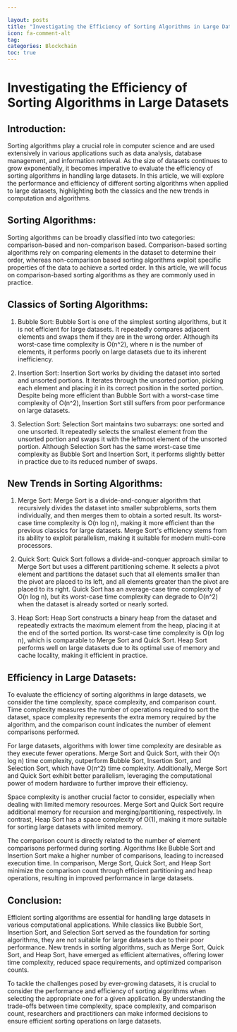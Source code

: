 ```yaml
---

layout: posts
title: "Investigating the Efficiency of Sorting Algorithms in Large Datasets"
icon: fa-comment-alt
tag:      
categories: Blockchain
toc: true
---
```




# Investigating the Efficiency of Sorting Algorithms in Large Datasets

## Introduction:
Sorting algorithms play a crucial role in computer science and are used extensively in various applications such as data analysis, database management, and information retrieval. As the size of datasets continues to grow exponentially, it becomes imperative to evaluate the efficiency of sorting algorithms in handling large datasets. In this article, we will explore the performance and efficiency of different sorting algorithms when applied to large datasets, highlighting both the classics and the new trends in computation and algorithms.

## Sorting Algorithms:
Sorting algorithms can be broadly classified into two categories: comparison-based and non-comparison based. Comparison-based sorting algorithms rely on comparing elements in the dataset to determine their order, whereas non-comparison based sorting algorithms exploit specific properties of the data to achieve a sorted order. In this article, we will focus on comparison-based sorting algorithms as they are commonly used in practice.

## Classics of Sorting Algorithms:
1. Bubble Sort:
Bubble Sort is one of the simplest sorting algorithms, but it is not efficient for large datasets. It repeatedly compares adjacent elements and swaps them if they are in the wrong order. Although its worst-case time complexity is O(n^2), where n is the number of elements, it performs poorly on large datasets due to its inherent inefficiency.

2. Insertion Sort:
Insertion Sort works by dividing the dataset into sorted and unsorted portions. It iterates through the unsorted portion, picking each element and placing it in its correct position in the sorted portion. Despite being more efficient than Bubble Sort with a worst-case time complexity of O(n^2), Insertion Sort still suffers from poor performance on large datasets.

3. Selection Sort:
Selection Sort maintains two subarrays: one sorted and one unsorted. It repeatedly selects the smallest element from the unsorted portion and swaps it with the leftmost element of the unsorted portion. Although Selection Sort has the same worst-case time complexity as Bubble Sort and Insertion Sort, it performs slightly better in practice due to its reduced number of swaps.

## New Trends in Sorting Algorithms:
1. Merge Sort:
Merge Sort is a divide-and-conquer algorithm that recursively divides the dataset into smaller subproblems, sorts them individually, and then merges them to obtain a sorted result. Its worst-case time complexity is O(n log n), making it more efficient than the previous classics for large datasets. Merge Sort's efficiency stems from its ability to exploit parallelism, making it suitable for modern multi-core processors.

2. Quick Sort:
Quick Sort follows a divide-and-conquer approach similar to Merge Sort but uses a different partitioning scheme. It selects a pivot element and partitions the dataset such that all elements smaller than the pivot are placed to its left, and all elements greater than the pivot are placed to its right. Quick Sort has an average-case time complexity of O(n log n), but its worst-case time complexity can degrade to O(n^2) when the dataset is already sorted or nearly sorted.

3. Heap Sort:
Heap Sort constructs a binary heap from the dataset and repeatedly extracts the maximum element from the heap, placing it at the end of the sorted portion. Its worst-case time complexity is O(n log n), which is comparable to Merge Sort and Quick Sort. Heap Sort performs well on large datasets due to its optimal use of memory and cache locality, making it efficient in practice.

## Efficiency in Large Datasets:
To evaluate the efficiency of sorting algorithms in large datasets, we consider the time complexity, space complexity, and comparison count. Time complexity measures the number of operations required to sort the dataset, space complexity represents the extra memory required by the algorithm, and the comparison count indicates the number of element comparisons performed.

For large datasets, algorithms with lower time complexity are desirable as they execute fewer operations. Merge Sort and Quick Sort, with their O(n log n) time complexity, outperform Bubble Sort, Insertion Sort, and Selection Sort, which have O(n^2) time complexity. Additionally, Merge Sort and Quick Sort exhibit better parallelism, leveraging the computational power of modern hardware to further improve their efficiency.

Space complexity is another crucial factor to consider, especially when dealing with limited memory resources. Merge Sort and Quick Sort require additional memory for recursion and merging/partitioning, respectively. In contrast, Heap Sort has a space complexity of O(1), making it more suitable for sorting large datasets with limited memory.

The comparison count is directly related to the number of element comparisons performed during sorting. Algorithms like Bubble Sort and Insertion Sort make a higher number of comparisons, leading to increased execution time. In comparison, Merge Sort, Quick Sort, and Heap Sort minimize the comparison count through efficient partitioning and heap operations, resulting in improved performance in large datasets.

## Conclusion:
Efficient sorting algorithms are essential for handling large datasets in various computational applications. While classics like Bubble Sort, Insertion Sort, and Selection Sort served as the foundation for sorting algorithms, they are not suitable for large datasets due to their poor performance. New trends in sorting algorithms, such as Merge Sort, Quick Sort, and Heap Sort, have emerged as efficient alternatives, offering lower time complexity, reduced space requirements, and optimized comparison counts.

To tackle the challenges posed by ever-growing datasets, it is crucial to consider the performance and efficiency of sorting algorithms when selecting the appropriate one for a given application. By understanding the trade-offs between time complexity, space complexity, and comparison count, researchers and practitioners can make informed decisions to ensure efficient sorting operations on large datasets.